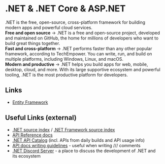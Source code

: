# .NET & .NET Core & ASP.NET

.NET is the free, open-source, cross-platform framework for building modern apps and powerful cloud services.  
**Free and open source** -> .NET is a free and open-source project, developed and maintained on GitHub, the home for millions of developers who want to build great things together.  
**Fast and cross-platform** -> .NET performs faster than any other popular framework, according to TechEmpower. You can write, run, and build on multiple platforms, including Windows, Linux, and macOS.  
**Modern and productive** -> .NET helps you build apps for web, mobile, desktop, cloud, and more. With its large supportive ecosystem and powerful tooling, .NET is the most productive platform for developers.  


## Links
- [Entity Framework](./efcore.md)



## Useful Links (external)

* [.NET source index](https://source.dot.net) / [.NET Framework source index](https://referencesource.microsoft.com)
* [API Reference docs](https://docs.microsoft.com/dotnet/api)
* [.NET API Catalog](https://apisof.net) (incl. APIs from daily builds and API usage info)
* [API docs writing guidelines](https://github.com/dotnet/dotnet-api-docs/wiki) - useful when writing /// comments
* [.NET Discord Server](https://aka.ms/dotnet-discord) - a place to discuss the development of .NET and its ecosystem